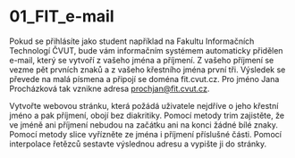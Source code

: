 # 01_FIT_e-mail
Pokud se přihlásíte jako student například na Fakultu Informačních Technologí ČVUT, bude vám informačním systémem automaticky přidělen e-mail, který se vytvoří z vašeho jména a příjmení. Z vašeho příjmení se vezme pět prvních znaků a z vašeho křestního jména první tři. Výsledek se převede na malá písmena a připojí se doména fit.cvut.cz. Pro jméno Jana Procházková tak vznikne adresa prochjan@fit.cvut.cz.

Vytvořte webovou stránku, která požádá uživatele nejdříve o jeho křestní jméno a pak příjmení, obojí bez diakritiky. Pomocí metody trim zajistěte, že ve jméně ani příjmení nebudou na začátku ani na konci žádné bílé znaky. Pomocí metody slice vyřízněte ze jména i příjmení příslušné části. Pomocí interpolace řetězců sestavte výslednou adresu a vypište ji do stránky.
